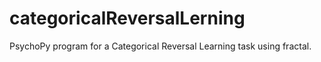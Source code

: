# categoricalReversalLerning
PsychoPy program for a Categorical Reversal Learning task using fractal.
